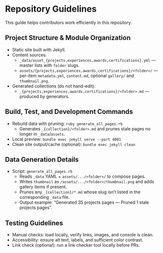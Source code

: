 # Repository Guidelines

This guide helps contributors work efficiently in this repository.

## Project Structure & Module Organization

- Static site built with Jekyll.
- Content sources:
  - `_data/asset_{projects,experiences,awards,certifications}.yml` — master lists with `folder` slugs.
  - `assets/{projects,experiences,awards,certifications}/<folder>/` — per-item `metadata.yml`, `content.md`, optional `gallery/` and `thumbnail.png`.
- Generated collections (do not hand-edit):
  - `_{projects,experiences,awards,certifications}/<folder>.md` — produced by generators.

## Build, Test, and Development Commands

- Rebuild data with pruning: `ruby generate_all_pages.rb`
  - Generates `_{collection}/<folder>.md` and prunes stale pages no longer in `_data`/`assets`.
- Local preview: `bundle exec jekyll serve --port 4001`
- Clean site output/cache (optional): `bundle exec jekyll clean`

## Data Generation Details

- Script: `generate_all_pages.rb`
  - Reads `_data` YAML + `assets/.../<folder>/` to compose pages.
  - Writes `thumbnail` as `/assets/.../<folder>/thumbnail.png` and adds gallery items if present.
  - Prunes any `_{collection}/*.md` whose slug isn’t listed in the corresponding `_data` file.
  - Output example: “Generated 35 projects pages — Pruned 1 stale projects pages”.

## Testing Guidelines

- Manual checks: load locally, verify links, images, and console is clean.
- Accessibility: ensure alt text, labels, and sufficient color contrast.
- Link check (optional): run a link checker tool locally before PRs.

